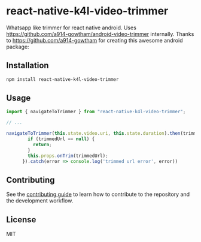 # react-native-k4l-video-trimmer

Whatsapp like trimmer for react native android. Uses https://github.com/a914-gowtham/android-video-trimmer internally. Thanks to https://github.com/a914-gowtham for creating this awesome android package:  

## Installation

```sh
npm install react-native-k4l-video-trimmer
```

## Usage

```js
import { navigateToTrimmer } from "react-native-k4l-video-trimmer";

// ...

navigateToTrimmer(this.state.video.uri, this.state.duration).then(trimmedUrl => {
        if (trimmedUrl == null) {
          return;
        }
        this.props.onTrim(trimmedUrl);
      }).catch(error => console.log('trimmed url error', error))
```

## Contributing

See the [contributing guide](CONTRIBUTING.md) to learn how to contribute to the repository and the development workflow.

## License

MIT
